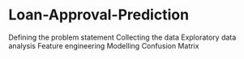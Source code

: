 # Loan-Approval-Prediction
Defining the problem statement Collecting the data Exploratory data analysis Feature engineering Modelling Confusion Matrix
